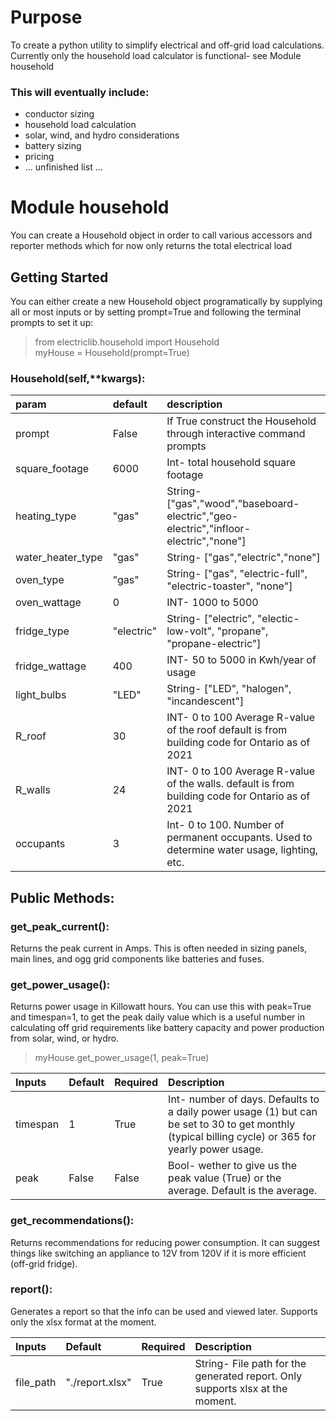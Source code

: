 # Purpose
To create a python utility to simplify electrical and off-grid load calculations.\
Currently only the household load calculator is functional- see Module household

### This will eventually include:
* conductor sizing
* household load calculation
* solar, wind, and hydro considerations
* battery sizing
* pricing
* ... unfinished list ...

# Module household
You can create a Household object in order to call various accessors and reporter methods which for now only returns the total electrical load
## Getting Started
You can either create a new Household object programatically by supplying all or most inputs or by setting prompt=True and following the terminal prompts to set it up:

>from electriclib.household import Household\
>myHouse = Household(prompt=True)

### Household(self,**kwargs):

| param | default | description |
| :--- | :--- | :---
|prompt|False|If True construct the Household through interactive command prompts
|square_footage|6000|Int- total household square footage
|heating_type|"gas"|String- ["gas","wood","baseboard-electric","geo-electric","infloor-electric","none"]
|water_heater_type|"gas"|String- ["gas","electric","none"]
|oven_type|"gas"|String- ["gas", "electric-full", "electric-toaster", "none"]
|oven_wattage|0|INT- 1000 to 5000
|fridge_type|"electric"|String- ["electric", "electic-low-volt", "propane", "propane-electric"]
|fridge_wattage|400|INT- 50 to 5000 in Kwh/year of usage
|light_bulbs|"LED"|String- ["LED", "halogen", "incandescent"]
|R_roof|30|INT- 0 to 100 Average R-value of the roof default is from building code for Ontario as of 2021
|R_walls|24|INT- 0 to 100 Average R-value of the walls. default is from building code for Ontario as of 2021
|occupants|3|Int- 0 to 100. Number of permanent occupants. Used to determine water usage, lighting, etc.

## Public Methods:

### get_peak_current():
Returns the peak current in Amps. This is often needed in sizing panels, main lines, and ogg grid components like batteries and fuses.

### get_power_usage():
Returns power usage in Killowatt hours. You can use this with peak=True and timespan=1, to get the peak daily value which is a useful number in calculating off grid requirements like battery capacity and power production from solar, wind, or hydro.

>myHouse.get_power_usage(1, peak=True)

| Inputs | Default | Required | Description
| :--- | :--- | :--- | :---
| timespan | 1 | True | Int- number of days. Defaults to a daily power usage (1) but can be set  to 30 to get monthly (typical billing cycle) or 365 for yearly power usage.
| peak | False | False | Bool- wether to give us the peak value (True) or the average. Default is the average. 

### get_recommendations():
Returns recommendations for reducing power consumption. It can suggest things like switching an appliance to 12V from 120V if it is more efficient (off-grid fridge).

### report():
Generates a report so that the info can be used and viewed later. Supports only the xlsx format at the moment.

| Inputs | Default | Required | Description
| :--- | :--- | :--- | :---
| file_path | "./report.xlsx" | True | String- File path for the generated report. Only supports xlsx at the moment.